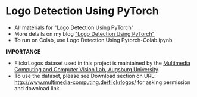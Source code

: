 # Logo Detection Using PyTorch

- All materials for "Logo Detection Using PyTorch"
- More details on  my blog ["Logo Detection Using PyTorch"](https://medium.com/diving-in-deep/logo-detection-using-pytorch-7897d4898211)
- To run on Colab, use Logo Detection Using Pytorch-Colab.ipynb

**IMPORTANCE**
- FlickrLogos dataset used in this project is maintained by the [Multimedia Computing and Computer Vision Lab, Augsburg University](http://www.multimedia-computing.de/). 
- To use the dataset, please see Download section on URL: http://www.multimedia-computing.de/flickrlogos/ for asking permission and download link.
